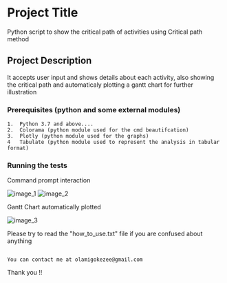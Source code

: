 <h1>Project Title</h1>
<p>Python script to show the critical path of activities using Critical path method</p>
<h2>Project Description</h2>
<p>It accepts user input and shows details about each activity, also showing the critical path and automaticaly plotting a gantt chart for further illustration</p>
<h3>Prerequisites (python and some external modules)</h3>
<pre>
<code>1.  Python 3.7 and above....</code>
<code>2.  Colorama (python module used for the cmd beautifcation)</code>
<code>3.  Plotly (python module used for the graphs)</code>
<code>4   Tabulate (python module used to represent the analysis in tabular format)</code>
</pre>
<h3>Running the tests</h3>
<p> Command prompt interaction</p>

<img src="https://imgur.com/download/Zb3soUS/" alt='image_1' > 
<img src="https://imgur.com/download/SA4EdgJ/" alt='image_2' >

<p>Gantt Chart automatically plotted</p>
<img src="https://imgur.com/download/sgaY77t/" alt='image_3' >

<p>Please try to read the "how_to_use.txt" file if you are confused about anything</p>
<p>
<code>
You can contact me at olamigokezee@gmail.com
</code>
</p>
<p>Thank you !!</p>
